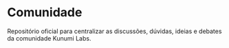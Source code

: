 # Comunidade
Repositório oficial para centralizar as discussões, dúvidas, ideias e debates da comunidade Kunumi Labs.
